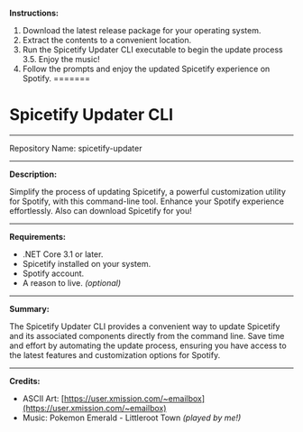 **Instructions:**


1. Download the latest release package for your operating system.
2. Extract the contents to a convenient location.
3. Run the Spicetify Updater CLI executable to begin the update process
     3.5. Enjoy the music!
4. Follow the prompts and enjoy the updated Spicetify experience on Spotify.
=======
# Spicetify Updater CLI

---

Repository Name: spicetify-updater

---

**Description:**

Simplify the process of updating Spicetify, a powerful customization utility for Spotify, with this command-line tool. Enhance your Spotify experience effortlessly. Also can download Spicetify for you!

---

**Requirements:**

- .NET Core 3.1 or later.
- Spicetify installed on your system.
- Spotify account.
- A reason to live. *(optional)*

---

**Summary:**

The Spicetify Updater CLI provides a convenient way to update Spicetify and its associated components directly from the command line. Save time and effort by automating the update process, ensuring you have access to the latest features and customization options for Spotify.

---

**Credits:**

- ASCII Art: [https://user.xmission.com/~emailbox](https://user.xmission.com/~emailbox)
- Music: Pokemon Emerald - Littleroot Town *(played by me!)*